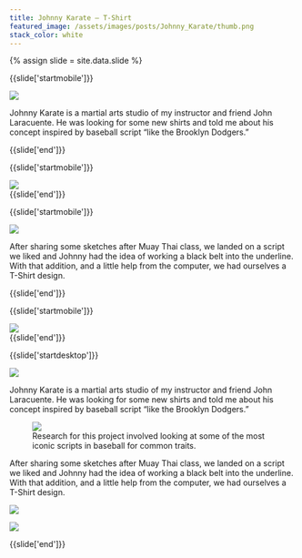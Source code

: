 ```yaml
---
title: Johnny Karate — T-Shirt
featured_image: /assets/images/posts/Johnny_Karate/thumb.png
stack_color: white
---
```

{% assign slide = site.data.slide %}

{{slide['startmobile']}}
  <div>
    <img
      class='full-height' 
      src='{{ site.url }}/assets/images/posts/Johnny_Karate/johnny-1-mobile@2x.png'
    />
  </div>

  <p class="bg">Johnny Karate is a martial arts studio of my instructor and friend John Laracuente. He was looking for some new shirts and told me about his concept inspired by baseball script “like the Brooklyn Dodgers.”</p>
{{slide['end']}}

{{slide['startmobile']}}
  <div>
    <img
      class='full-height' 
      src='{{ site.url }}/assets/images/posts/Johnny_Karate/johnny-2-mobile@2x.png'
    />
  </div>
{{slide['end']}}

{{slide['startmobile']}}
  <div>
    <img
      class='full-height' 
      src='{{ site.url }}/assets/images/posts/Johnny_Karate/johnny-3-mobile@2x.png'
    />
  </div>

  <p class="bg">After sharing some sketches after Muay Thai class, we landed on a script we liked and Johnny had the idea of working a black belt into the underline. With that addition, and a little help from the computer, we had ourselves a T-Shirt design.</p>
{{slide['end']}}

{{slide['startmobile']}}
  <div>
    <img
      class='full-height' 
      src='{{ site.url }}/assets/images/posts/Johnny_Karate/johnny-4-mobile@2x.png'
    />
  </div>
{{slide['end']}}

{{slide['startdesktop']}}
  <div>
    <img
      class='full-width' 
      src='{{ site.url }}/assets/images/posts/Johnny_Karate/johnny-1@2x.png'
    />
  </div>

  <p>Johnny Karate is a martial arts studio of my instructor and friend John Laracuente. He was looking for some new shirts and told me about his concept inspired by baseball script “like the Brooklyn Dodgers.”</p>

  <figure>
    <img
      src='{{ site.url }}/assets/images/posts/Johnny_Karate/johnny-2@2x.png'
    />
    <figcaption>Research for this project involved looking at some of the most iconic scripts in baseball for common traits.</figcaption>
  </figure>

  <p>After sharing some sketches after Muay Thai class, we landed on a script we liked and Johnny had the idea of working a black belt into the underline. With that addition, and a little help from the computer, we had ourselves a T-Shirt design.</p>

  <img
    src='{{ site.url }}/assets/images/posts/Johnny_Karate/johnny-3@2x.png'
  />

  <img
    src='{{ site.url }}/assets/images/posts/Johnny_Karate/johnny-4@2x.png'
  />

{{slide['end']}}